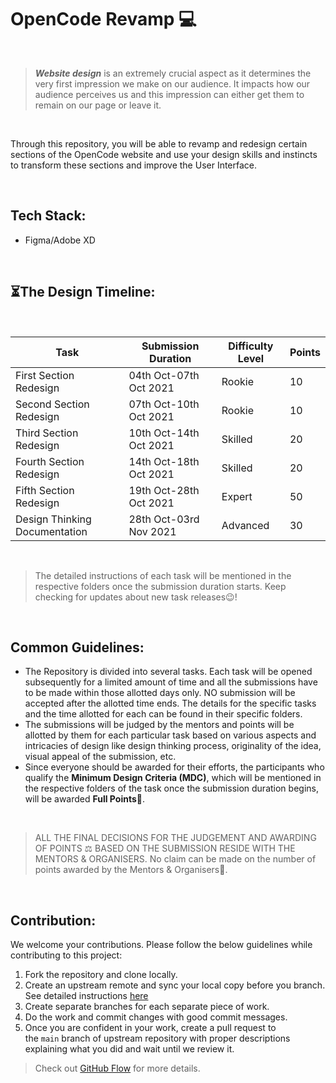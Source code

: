 # OpenCode Revamp 💻

</br>

> ***Website design*** is an extremely crucial aspect as it determines the very first impression we make on our audience. It impacts how our audience perceives us and this impression can either get them to remain on our page or leave it. 

</br>

Through this repository, you will be able to revamp and redesign certain sections of the OpenCode website and use your design skills and instincts to transform these sections and improve the User Interface.

</br>

## Tech Stack:

- Figma/Adobe XD

</br>

## ⏳The Design Timeline:

</br>

| Task             | Submission Duration                                                      | Difficulty Level  |  Points  |
| ----------------- | ------------------------------------------------------------------ | ----------------- | --------- | 
| First Section Redesign | 04th Oct-07th Oct 2021 | Rookie | 10 |
| Second Section Redesign |07th Oct-10th Oct 2021 | Rookie | 10 |
| Third Section Redesign | 10th Oct-14th Oct 2021  | Skilled | 20 |
| Fourth Section Redesign |14th Oct-18th Oct 2021 | Skilled | 20 |
| Fifth Section Redesign| 19th Oct-28th Oct 2021 | Expert | 50 |
| Design Thinking Documentation | 28th Oct-03rd Nov 2021 | Advanced | 30 |
  
</br>

> The detailed instructions of each task will be mentioned in the respective folders once the submission duration starts. Keep checking for updates about new task releases😉!


</br>

## Common Guidelines:

- The Repository is divided into several tasks. Each task will be opened subsequently for a limited amount of time and all the submissions have to be made within those allotted days only. NO submission will be accepted after the allotted time ends. The details for the specific tasks and the time allotted for each can be found in their specific folders.
- The submissions will be judged by the mentors and points will be allotted by them for each particular task based on various aspects and intricacies of design like design thinking process, originality of the idea, visual appeal of the submission, etc. 
- Since everyone should be awarded for their efforts, the participants who qualify the **Minimum Design Criteria (MDC)**,  which will be mentioned in the respective folders of the task once the submission duration begins, will be awarded **Full Points🎉**.   
    
    
    
</br>

> ALL THE FINAL DECISIONS FOR THE JUDGEMENT AND AWARDING OF POINTS ⚖️ BASED ON THE SUBMISSION RESIDE WITH THE MENTORS & ORGANISERS. 
> No claim can be made on the number of points awarded by the Mentors & Organisers🙂.

</br>

## **Contribution:**

We welcome your contributions. Please follow the below guidelines while contributing to this project:

1. Fork the repository and clone locally.
2. Create an upstream remote and sync your local copy before you branch. See detailed instructions [here](https://help.github.com/articles/syncing-a-fork)
3. Create separate branches for each separate piece of work.
4. Do the work and commit changes with good commit messages.
5. Once you are confident in your work, create a pull request to the `main` branch of upstream repository with proper descriptions explaining what you did and wait until we review it.

> Check out [GitHub Flow](https://guides.github.com/introduction/flow/) for more details.
